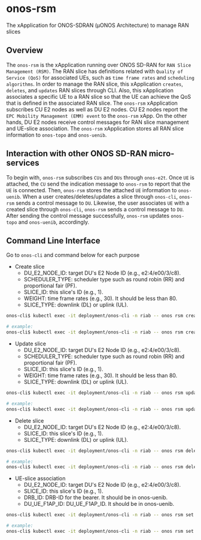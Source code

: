 <!--
SPDX-FileCopyrightText: 2019-present Open Networking Foundation <info@opennetworking.org>

SPDX-License-Identifier: Apache-2.0
-->

# onos-rsm
The xApplication for ONOS-SDRAN (µONOS Architecture) to manage RAN slices

## Overview
The `onos-rsm` is the xApplication running over ONOS SD-RAN for `RAN Slice Management (RSM)`.
The RAN slice has definitions related with `Quality of Service (QoS)` for associated UEs, such as `time frame rates` and `scheduling algorithms`.
In order to manage the RAN slice, this xApplication `creates`, `deletes`, and `updates` RAN slices through CLI.
Also, this xApplication associates a specific UE to a RAN slice so that the UE can achieve the QoS that is defined in the associated RAN slice.
The `onos-rsm` xApplication subscribes CU E2 nodes as well as DU E2 nodes.
CU E2 nodes report the `EPC Mobility Management (EMM) event` to the `onos-rsm` xApp.
On the other hands, DU E2 nodes receive control messages for RAN slice management and UE-slice association.
The `onos-rsm` xApplication stores all RAN slice information to `onos-topo` and `onos-uenib`.

## Interaction with other ONOS SD-RAN micro-services
To begin with, `onos-rsm` subscribes `CUs` and `DUs` through `onos-e2t`.
Once `UE` is attached, the `CU` send the indication message to `onos-rsm` to report that the `UE` is connected.
Then, `onos-rsm` stores the attached `UE` information to `onos-uenib`.
When a user creates/deletes/updates a slice through `onos-cli`, `onos-rsm` sends a control message to `DU`.
Likewise, the user associates `UE` with a created slice through `onos-cli`, `onos-rsm` sends a control message to `DU`.
After sending the control message successfully, `onos-rsm` updates `onos-topo` and `onos-uenib`, accordingly.

## Command Line Interface
Go to `onos-cli` and command below for each purpose

* Create slice
  * DU_E2_NODE_ID: target DU's E2 Node ID (e.g., e2:4/e00/3/c8).
  * SCHEDULER_TYPE: scheduler type such as round robin (RR) and proportional fair (PF).
  * SLICE_ID: this slice's ID (e.g., 1).
  * WEIGHT: time frame rates (e.g., 30). It should be less than 80.
  * SLICE_TYPE: downlink (DL) or uplink (UL).

```bash
onos-cli$ kubectl exec -it deployment/onos-cli -n riab -- onos rsm create slice --e2NodeID <DU_E2_NODE_ID> --scheduler <SCHEDULER_TYPE> --sliceID <SLICE_ID> --weight <WEIGHT> --sliceType <SLICE_TYPE>

# example:
onos-cli$ kubectl exec -it deployment/onos-cli -n riab -- onos rsm create slice --e2NodeID e2:4/e00/3/c8 --scheduler RR --sliceID 1 --weight 30 --sliceType DL
```

* Update slice
  * DU_E2_NODE_ID: target DU's E2 Node ID (e.g., e2:4/e00/3/c8).
  * SCHEDULER_TYPE: scheduler type such as round robin (RR) and proportional fair (PF).
  * SLICE_ID: this slice's ID (e.g., 1).
  * WEIGHT: time frame rates (e.g., 30). It should be less than 80.
  * SLICE_TYPE: downlink (DL) or uplink (UL).

```bash
onos-cli$ kubectl exec -it deployment/onos-cli -n riab -- onos rsm update slice --e2NodeID <DU_E2_NODE_ID> --scheduler <SCHEDULER_TYPE> --sliceID <SLICE_ID> --weight <WEIGHT> --sliceType <SLICE_TYPE>

# example:
onos-cli$ kubectl exec -it deployment/onos-cli -n riab -- onos rsm update slice --e2NodeID e2:4/e00/3/c8 --scheduler RR --sliceID 1 --weight 50 --sliceType DL
```

* Delete slice
  * DU_E2_NODE_ID: target DU's E2 Node ID (e.g., e2:4/e00/3/c8).
  * SLICE_ID: this slice's ID (e.g., 1).
  * SLICE_TYPE: downlink (DL) or uplink (UL).

```bash
onos-cli$ kubectl exec -it deployment/onos-cli -n riab -- onos rsm delete slice --e2NodeID <DU_E2_NODE_ID> --sliceID <SLICE_ID> --sliceType <SLICE_TYPE>

# example:
onos-cli$ kubectl exec -it deployment/onos-cli -n riab -- onos rsm delete slice --e2NodeID e2:4/e00/3/c8 --sliceID 1 --sliceType DL
```

* UE-slice association
  * DU_E2_NODE_ID: target DU's E2 Node ID (e.g., e2:4/e00/3/c8).
  * SLICE_ID: this slice's ID (e.g., 1).
  * DRB_ID: DRB-ID for the bearer. It should be in onos-uenib.
  * DU_UE_F1AP_ID: DU_UE_F1AP_ID. It should be in onos-uenib.

```bash
onos-cli$ kubectl exec -it deployment/onos-cli -n riab -- onos rsm set association --dlSliceID <SLICE_ID> --e2NodeID <DU_E2_NODE_ID> --drbID <DRB_ID> --DuUeF1apID <DU_UE_F1AP_ID>

# example:
onos-cli$ kubectl exec -it deployment/onos-cli -n riab -- onos rsm set association --dlSliceID 1 --e2NodeID e2:4/e00/3/c8 --drbID 5 --DuUeF1apID 1240
```